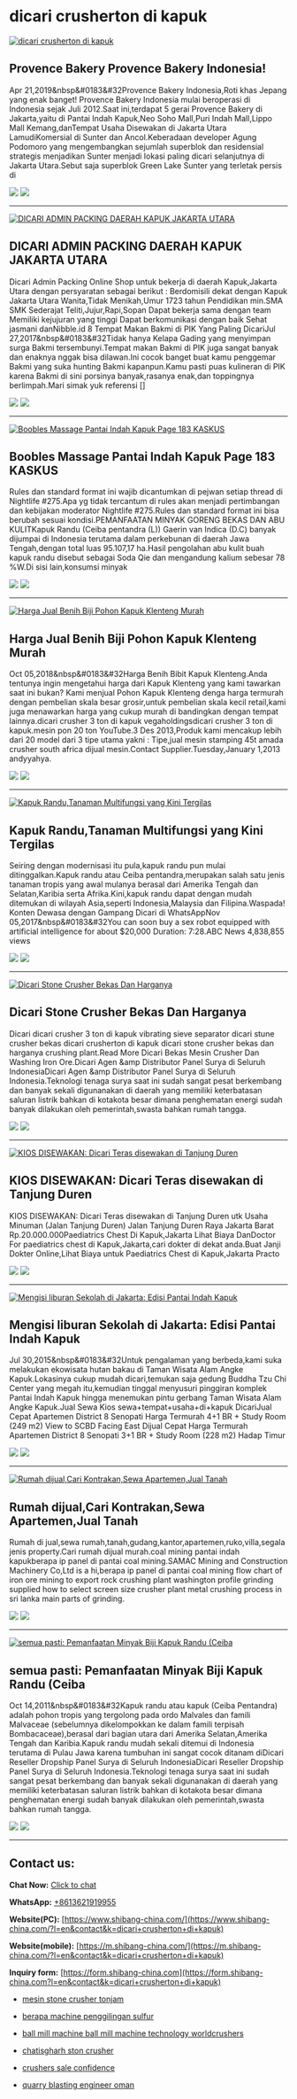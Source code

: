 # dicari crusherton di kapuk

<a href="https://swt.shibang-china.com/?l=en&img&k=dicari+crusherton+di+kapuk" target="_blank">![dicari crusherton di kapuk](http://static.shibang-china.com/all-800x300/1047.jpg)</a>

## Provence Bakery Provence Bakery Indonesia!
Apr 21,2019&nbsp&#0183&#32Provence Bakery Indonesia,Roti khas Jepang yang enak banget! Provence Bakery Indonesia mulai beroperasi di Indonesia sejak Juli 2012.Saat ini,terdapat 5 gerai Provence Bakery di Jakarta,yaitu di Pantai Indah Kapuk,Neo Soho Mall,Puri Indah Mall,Lippo Mall Kemang,danTempat Usaha Disewakan di Jakarta Utara LamudiKomersial di Sunter dan Ancol.Keberadaan developer Agung Podomoro yang mengembangkan sejumlah superblok dan residensial strategis menjadikan Sunter menjadi lokasi paling dicari selanjutnya di Jakarta Utara.Sebut saja superblok Green Lake Sunter yang terletak persis di


<a href="https://whatsapp.shibangsoft.com/WhatsApp.php" target="_blank" title="WhatsApp">![](http://static.shibang-china.com/icon/whatsapp.png)</a> <a href="https://swt.shibang-china.com/?l=en&icon&k=dicari+crusherton+di+kapuk" target="_blank">![](http://static.shibang-china.com/icon/chat-en.png)</a>

---

<a href="https://swt.shibang-china.com/?l=en&img&k=dicari+crusherton+di+kapuk" target="_blank">![DICARI ADMIN PACKING DAERAH KAPUK JAKARTA UTARA](http://static.shibang-china.com/all-800x300/1350.jpg)</a>

## DICARI ADMIN PACKING DAERAH KAPUK JAKARTA UTARA
Dicari Admin Packing Online Shop untuk bekerja di daerah Kapuk,Jakarta Utara dengan persyaratan sebagai berikut : Berdomisili dekat dengan Kapuk Jakarta Utara Wanita,Tidak Menikah,Umur 1723 tahun Pendidikan min.SMA SMK Sederajat Teliti,Jujur,Rapi,Sopan Dapat bekerja sama dengan team Memiliki kejujuran yang tinggi Dapat berkomunikasi dengan baik Sehat jasmani danNibble.id 8 Tempat Makan Bakmi di PIK Yang Paling DicariJul 27,2017&nbsp&#0183&#32Tidak hanya Kelapa Gading yang menyimpan surga Bakmi tersembunyi.Tempat makan Bakmi di PIK juga sangat banyak dan enaknya nggak bisa dilawan.Ini cocok banget buat kamu penggemar Bakmi yang suka hunting Bakmi kapanpun.Kamu pasti puas kulineran di PIK karena Bakmi di sini porsinya banyak,rasanya enak,dan toppingnya berlimpah.Mari simak yuk referensi []


<a href="https://whatsapp.shibangsoft.com/WhatsApp.php" target="_blank" title="WhatsApp">![](http://static.shibang-china.com/icon/whatsapp.png)</a> <a href="https://swt.shibang-china.com/?l=en&icon&k=dicari+crusherton+di+kapuk" target="_blank">![](http://static.shibang-china.com/icon/chat-en.png)</a>

---

<a href="https://swt.shibang-china.com/?l=en&img&k=dicari+crusherton+di+kapuk" target="_blank">![Boobles Massage Pantai Indah Kapuk Page 183 KASKUS](http://static.shibang-china.com/all-800x300/732.jpg)</a>

## Boobles Massage Pantai Indah Kapuk Page 183 KASKUS
Rules dan standard format ini wajib dicantumkan di pejwan setiap thread di Nightlife #275.Apa yg tidak tercantum di rules akan menjadi pertimbangan dan kebijakan moderator Nightlife #275.Rules dan standard format ini bisa berubah sesuai kondisi.PEMANFAATAN MINYAK GORENG BEKAS DAN ABU KULITKapuk Randu (Ceiba pentandra (L)) Gaerin van Indica (D.C) banyak dijumpai di Indonesia terutama dalam perkebunan di daerah Jawa Tengah,dengan total luas 95.107,17 ha.Hasil pengolahan abu kulit buah kapuk randu disebut sebagai Soda Qie dan mengandung kalium sebesar 78 %W.Di sisi lain,konsumsi minyak


<a href="https://whatsapp.shibangsoft.com/WhatsApp.php" target="_blank" title="WhatsApp">![](http://static.shibang-china.com/icon/whatsapp.png)</a> <a href="https://swt.shibang-china.com/?l=en&icon&k=dicari+crusherton+di+kapuk" target="_blank">![](http://static.shibang-china.com/icon/chat-en.png)</a>

---

<a href="https://swt.shibang-china.com/?l=en&img&k=dicari+crusherton+di+kapuk" target="_blank">![Harga Jual Benih Biji Pohon Kapuk Klenteng Murah](http://static.shibang-china.com/all-800x300/1405.jpg)</a>

## Harga Jual Benih Biji Pohon Kapuk Klenteng Murah
Oct 05,2018&nbsp&#0183&#32Harga Benih Bibit Kapuk Klenteng.Anda tentunya ingin mengetahui harga dari Kapuk Klenteng yang kami tawarkan saat ini bukan? Kami menjual Pohon Kapuk Klenteng denga harga termurah dengan pembelian skala besar grosir,untuk pembelian skala kecil retail,kami juga menawarkan harga yang cukup murah di bandingkan dengan tempat lainnya.dicari crusher 3 ton di kapuk vegaholdingsdicari crusher 3 ton di kapuk.mesin pon 20 ton YouTube.3 Des 2013,Produk kami mencakup lebih dari 20 model dari 3 tipe utama yakni : Tipe,jual mesin stamping 45t amada crusher south africa dijual mesin.Contact Supplier.Tuesday,January 1,2013 andyyahya.


<a href="https://whatsapp.shibangsoft.com/WhatsApp.php" target="_blank" title="WhatsApp">![](http://static.shibang-china.com/icon/whatsapp.png)</a> <a href="https://swt.shibang-china.com/?l=en&icon&k=dicari+crusherton+di+kapuk" target="_blank">![](http://static.shibang-china.com/icon/chat-en.png)</a>

---

<a href="https://swt.shibang-china.com/?l=en&img&k=dicari+crusherton+di+kapuk" target="_blank">![Kapuk Randu,Tanaman Multifungsi yang Kini Tergilas](http://static.shibang-china.com/all-800x300/1468.jpg)</a>

## Kapuk Randu,Tanaman Multifungsi yang Kini Tergilas
Seiring dengan modernisasi itu pula,kapuk randu pun mulai ditinggalkan.Kapuk randu atau Ceiba pentandra,merupakan salah satu jenis tanaman tropis yang awal mulanya berasal dari Amerika Tengah dan Selatan,Karibia serta Afrika.Kini,kapuk randu dapat dengan mudah ditemukan di wilayah Asia,seperti Indonesia,Malaysia dan Filipina.Waspada! Konten Dewasa dengan Gampang Dicari di WhatsAppNov 05,2017&nbsp&#0183&#32You can soon buy a sex robot equipped with artificial intelligence for about $20,000 Duration: 7:28.ABC News 4,838,855 views


<a href="https://whatsapp.shibangsoft.com/WhatsApp.php" target="_blank" title="WhatsApp">![](http://static.shibang-china.com/icon/whatsapp.png)</a> <a href="https://swt.shibang-china.com/?l=en&icon&k=dicari+crusherton+di+kapuk" target="_blank">![](http://static.shibang-china.com/icon/chat-en.png)</a>

---

<a href="https://swt.shibang-china.com/?l=en&img&k=dicari+crusherton+di+kapuk" target="_blank">![Dicari Stone Crusher Bekas Dan Harganya](http://static.shibang-china.com/all-800x300/1241.jpg)</a>

## Dicari Stone Crusher Bekas Dan Harganya
Dicari dicari crusher 3 ton di kapuk vibrating sieve separator dicari stune crusher bekas dicari crusherton di kapuk dicari stone crusher bekas dan harganya crushing plant.Read More Dicari Bekas Mesin Crusher Dan Washing Iron Ore.Dicari Agen &amp Distributor Panel Surya di Seluruh IndonesiaDicari Agen &amp Distributor Panel Surya di Seluruh Indonesia.Teknologi tenaga surya saat ini sudah sangat pesat berkembang dan banyak sekali digunanakan di daerah yang memiliki keterbatasan saluran listrik bahkan di kotakota besar dimana penghematan energi sudah banyak dilakukan oleh pemerintah,swasta bahkan rumah tangga.


<a href="https://whatsapp.shibangsoft.com/WhatsApp.php" target="_blank" title="WhatsApp">![](http://static.shibang-china.com/icon/whatsapp.png)</a> <a href="https://swt.shibang-china.com/?l=en&icon&k=dicari+crusherton+di+kapuk" target="_blank">![](http://static.shibang-china.com/icon/chat-en.png)</a>

---

<a href="https://swt.shibang-china.com/?l=en&img&k=dicari+crusherton+di+kapuk" target="_blank">![KIOS DISEWAKAN: Dicari Teras disewakan di Tanjung Duren](http://static.shibang-china.com/all-800x300/1085.jpg)</a>

## KIOS DISEWAKAN: Dicari Teras disewakan di Tanjung Duren
KIOS DISEWAKAN: Dicari Teras disewakan di Tanjung Duren utk Usaha Minuman (Jalan Tanjung Duren) Jalan Tanjung Duren Raya Jakarta Barat Rp.20.000.000Paediatrics Chest Di Kapuk,Jakarta Lihat Biaya DanDoctor For paediatrics chest di Kapuk,Jakarta,cari dokter di dekat anda.Buat Janji Dokter Online,Lihat Biaya untuk Paediatrics Chest di Kapuk,Jakarta Practo


<a href="https://whatsapp.shibangsoft.com/WhatsApp.php" target="_blank" title="WhatsApp">![](http://static.shibang-china.com/icon/whatsapp.png)</a> <a href="https://swt.shibang-china.com/?l=en&icon&k=dicari+crusherton+di+kapuk" target="_blank">![](http://static.shibang-china.com/icon/chat-en.png)</a>

---

<a href="https://swt.shibang-china.com/?l=en&img&k=dicari+crusherton+di+kapuk" target="_blank">![Mengisi liburan Sekolah di Jakarta: Edisi Pantai Indah Kapuk](http://static.shibang-china.com/all-800x300/1358.jpg)</a>

## Mengisi liburan Sekolah di Jakarta: Edisi Pantai Indah Kapuk
Jul 30,2015&nbsp&#0183&#32Untuk pengalaman yang berbeda,kami suka melakukan ekowisata hutan bakau di Taman Wisata Alam Angke Kapuk.Lokasinya cukup mudah dicari,temukan saja gedung Buddha Tzu Chi Center yang megah itu,kemudian tinggal menyusuri pinggiran komplek Pantai Indah Kapuk hingga menemukan pintu gerbang Taman Wisata Alam Angke Kapuk.Jual Sewa Kios sewa+tempat+usaha+di+kapuk DicariJual Cepat Apartemen District 8 Senopati Harga Termurah 4+1 BR + Study Room (249 m2) View to SCBD Facing East Dijual Cepat Harga Termurah Apartemen District 8 Senopati 3+1 BR + Study Room (228 m2) Hadap Timur


<a href="https://whatsapp.shibangsoft.com/WhatsApp.php" target="_blank" title="WhatsApp">![](http://static.shibang-china.com/icon/whatsapp.png)</a> <a href="https://swt.shibang-china.com/?l=en&icon&k=dicari+crusherton+di+kapuk" target="_blank">![](http://static.shibang-china.com/icon/chat-en.png)</a>

---

<a href="https://swt.shibang-china.com/?l=en&img&k=dicari+crusherton+di+kapuk" target="_blank">![Rumah dijual,Cari Kontrakan,Sewa Apartemen,Jual Tanah](http://static.shibang-china.com/all-800x300/769.jpg)</a>

## Rumah dijual,Cari Kontrakan,Sewa Apartemen,Jual Tanah
Rumah di jual,sewa rumah,tanah,gudang,kantor,apartemen,ruko,villa,segala jenis property.Cari rumah dijual murah.coal mining pantai indah kapukberapa ip panel di pantai coal mining.SAMAC Mining and Construction Machinery Co,Ltd is a hi,berapa ip panel di pantai coal mining flow chart of iron ore mining to export rock crushing plant washington profile grinding supplied how to select screen size crusher plant metal crushing process in sri lanka main parts of grinding.


<a href="https://whatsapp.shibangsoft.com/WhatsApp.php" target="_blank" title="WhatsApp">![](http://static.shibang-china.com/icon/whatsapp.png)</a> <a href="https://swt.shibang-china.com/?l=en&icon&k=dicari+crusherton+di+kapuk" target="_blank">![](http://static.shibang-china.com/icon/chat-en.png)</a>

---

<a href="https://swt.shibang-china.com/?l=en&img&k=dicari+crusherton+di+kapuk" target="_blank">![semua pasti: Pemanfaatan Minyak Biji Kapuk Randu (Ceiba](http://static.shibang-china.com/all-800x300/225.jpg)</a>

## semua pasti: Pemanfaatan Minyak Biji Kapuk Randu (Ceiba
Oct 14,2011&nbsp&#0183&#32Kapuk randu atau kapuk (Ceiba Pentandra) adalah pohon tropis yang tergolong pada ordo Malvales dan famili Malvaceae (sebelumnya dikelompokkan ke dalam famili terpisah Bombacaceae),berasal dari bagian utara dari Amerika Selatan,Amerika Tengah dan Karibia.Kapuk randu mudah sekali ditemui di Indonesia terutama di Pulau Jawa karena tumbuhan ini sangat cocok ditanam diDicari Reseller Dropship Panel Surya di Seluruh IndonesiaDicari Reseller Dropship Panel Surya di Seluruh Indonesia.Teknologi tenaga surya saat ini sudah sangat pesat berkembang dan banyak sekali digunanakan di daerah yang memiliki keterbatasan saluran listrik bahkan di kotakota besar dimana penghematan energi sudah banyak dilakukan oleh pemerintah,swasta bahkan rumah tangga.


<a href="https://whatsapp.shibangsoft.com/WhatsApp.php" target="_blank" title="WhatsApp">![](http://static.shibang-china.com/icon/whatsapp.png)</a> <a href="https://swt.shibang-china.com/?l=en&icon&k=dicari+crusherton+di+kapuk" target="_blank">![](http://static.shibang-china.com/icon/chat-en.png)</a>

---
## Contact us:

**Chat Now:** [Click to chat](https://swt.shibang-china.com?l=en&contact&k=dicari+crusherton+di+kapuk)

**WhatsApp:**  [+8613621919955](https://whatsapp.shibangsoft.com/WhatsApp.php)

**Website(PC):** [https://www.shibang-china.com/](https://www.shibang-china.com/?l=en&contact&k=dicari+crusherton+di+kapuk)

**Website(mobile):** [https://m.shibang-china.com/](https://m.shibang-china.com/?l=en&contact&k=dicari+crusherton+di+kapuk)

**Inquiry form:** [https://form.shibang-china.com](https://form.shibang-china.com?l=en&contact&k=dicari+crusherton+di+kapuk)

* [mesin stone crusher tonjam](../113/mesin%20stone%20crusher%20tonjam.md)

* [berapa machine penggilingan sulfur](../117/berapa%20machine%20penggilingan%20sulfur.md)

* [ball mill machine ball mill machine technology worldcrushers](../118/ball%20mill%20machine%20ball%20mill%20machine%20technology%20worldcrushers.md)

* [chatisgharh ston crusher](../114/chatisgharh%20ston%20crusher.md)

* [crushers sale confidence](../116/crushers%20sale%20confidence.md)

* [quarry blasting engineer oman](../112/quarry%20blasting%20engineer%20oman.md)